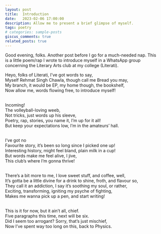 ```yaml
---
layout: post
title:  Introduction
date:   2023-02-06 17:00:00
description: Allow me to present a brief glimpse of myself.
tags: poetry
# categories: sample-posts
giscus_comments: true
related_posts: true
---
```


Good evening, folks. Another post before I go for a much-needed nap. This is a little poem/rap I wrote to introduce myself in a WhatsApp group concerning the Literary Arts club at my college (Literati). 

<div class="poem">
Heyo, folks of Literati, I’ve got words to say,<br>
Myself Rehmat Singh Chawla, though call me Bread you may,<br>
My branch, it would be EP, my home though, the bookshelf,<br>
Now allow me, words flowing free, to introduce myself!<br><br>

Incoming!<br>
The volleyball-loving weeb,<br>
Not tricks, just words up his sleeve,<br>
Poetry, rap, stories, you name it, I’m up for it all!<br>
But keep your expectations low, I’m in the amateurs’ hall.<br><br>

I’ve got no<br>
Favourite story, it’s been so long since I picked one up!<br>
Interesting history, might feel bland, plain milk in a cup!<br>
But words make me feel alive, I jive,<br>
This club’s where I’m gonna thrive!<br><br>

There’s a bit more to me, I love sweet stuff, and coffee, well,<br>
It’s gotta be a little divine for a drink to shine, froth, and flavour so,<br>
They call it an addiction, I say it’s soothing my soul, or rather,<br>
Exciting, transforming, igniting my psyche of fighting,<br>
Makes me wanna pick up a pen, and start writing!<br><br>

This is it for now, but it ain’t all, chief.<br>
Five paragraphs this time, next will be six.<br>
Did I seem too arrogant? Sorry, that’s just mischief,<br>
Now I’ve spent way too long on this, back to Physics.<br>
</div>
